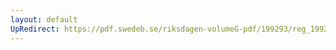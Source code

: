 ```yaml
---
layout: default
UpRedirect: https://pdf.swedeb.se/riksdagen-volumeG-pdf/199293/reg_199293/reg_199293_0004.pdf
---
```


